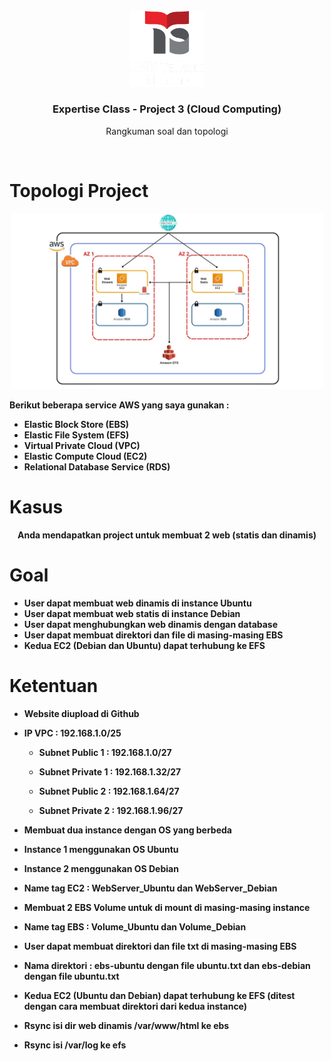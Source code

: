 <br/>
<div align="center">
    <img src="img/moklet.png" alt="Logo" width="120">
    <h3 align="center"> Expertise Class - Project 3 (Cloud Computing)</h3>
     <p align="center">
        Rangkuman soal dan topologi
    </p>
    <br />
</div>

# Topologi Project
<div align="center">
<img src="img/project-aws4.jpg" alt="Logo" width="500">
</div>

**Berikut beberapa service AWS yang saya gunakan :**

- **Elastic Block Store (EBS)**
- **Elastic File System (EFS)**
- **Virtual Private Cloud (VPC)**
- **Elastic Compute Cloud (EC2)**
- **Relational Database Service (RDS)**

# Kasus
<p align="center">
    <strong>Anda mendapatkan project untuk membuat 2 web (statis dan dinamis)</strong>
</p>

# Goal
-    **User dapat membuat web dinamis di instance Ubuntu**
-    **User dapat membuat web statis di instance Debian**
-    **User dapat menghubungkan web dinamis dengan database**
-    **User dapat membuat direktori dan file di masing-masing EBS**
-    **Kedua EC2 (Debian dan Ubuntu) dapat terhubung ke EFS**

# Ketentuan
- **Website diupload di Github**
- **IP VPC : 192.168.1.0/25**  

     - **Subnet Public 1    :  192.168.1.0/27** 

     - **Subnet Private 1  :  192.168.1.32/27**

    - **Subnet Public 2    :  192.168.1.64/27**

    - **Subnet Private 2  :  192.168.1.96/27**
- **Membuat dua instance dengan OS yang berbeda**
- **Instance 1 menggunakan OS Ubuntu**
- **Instance 2 menggunakan OS Debian**
- **Name tag EC2 : WebServer_Ubuntu dan WebServer_Debian**    
- **Membuat 2 EBS Volume untuk di mount di masing-masing instance**
- **Name tag EBS : Volume_Ubuntu dan Volume_Debian**
- **User dapat membuat direktori dan file txt di masing-masing EBS**
- **Nama direktori : ebs-ubuntu dengan file ubuntu.txt dan ebs-debian dengan file ubuntu.txt**
- **Kedua EC2 (Ubuntu dan Debian) dapat terhubung ke EFS (ditest dengan cara membuat direktori dari kedua instance)**
- **Rsync isi dir web dinamis /var/www/html ke ebs**
- **Rsync isi /var/log ke efs**
